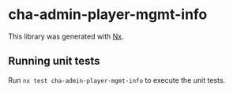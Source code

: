 # cha-admin-player-mgmt-info

This library was generated with [Nx](https://nx.dev).

## Running unit tests

Run `nx test cha-admin-player-mgmt-info` to execute the unit tests.
